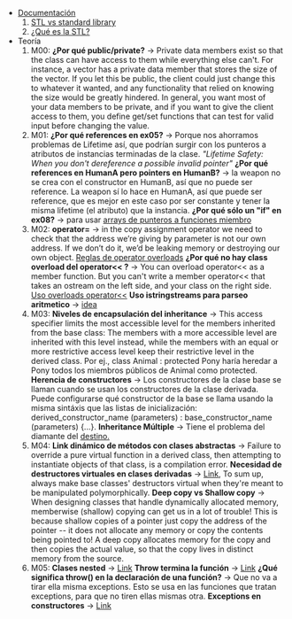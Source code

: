 - [Documentación](https://cplusplus.com/reference/)
  1. [STL vs standard library](https://stackoverflow.com/questions/5205491/whats-the-difference-between-stl-and-c-standard-library)
  2. [¿Qué es la STL?](https://www.geeksforgeeks.org/the-c-standard-template-library-stl/)
- Teoría
  1. M00:
  	**¿Por qué public/private?** -> Private data members exist so that the class can have access to them while everything else can't. For instance, a vector has a private data member that stores the size of the vector. If you let this be public, the client could just change this to whatever it wanted, and any functionality that relied on knowing the size would be greatly hindered.
	In general, you want most of your data members to be private, and if you want to give the client access to them, you define get/set functions that can test for valid input before changing the value.
  2. M01:
 	**¿Por qué references en ex05?** -> Porque nos ahorramos problemas de Lifetime así, que podrían surgir con los punteros a atributos de instancias terminadas de la clase. _"Lifetime Safety: When you don't dereference a possible invalid pointer"_
	**¿Por qué references en HumanA pero pointers en HumanB?** -> la weapon no se crea con el constructor en HumanB, así que no puede ser reference. La weapon sí lo hace en HumanA, así que puede ser reference, que es mejor en este caso por ser constante y tener la misma lifetime (el atributo) que la instancia.
	**¿Por qué sólo un "if" en ex08?** -> para usar [arrays de punteros a funciones miembro](https://www.cs.technion.ac.il/users/yechiel/c++-faq/array-memfnptrs.html)
  3. M02:
  	**operator=** -> in the copy assignment operator we need to check that the address we’re giving by parameter is not our own address. If we don’t do it, we’d be leaking memory or destroying our own object.
  	[Reglas de operator overloads](https://stackoverflow.com/a/4421708/12320117)
  	**¿Por qué no hay class overload del operator<< ?** -> You can overload operator<< as a member function. But you can't write a member operator<< that takes an ostream on the left side, and your class on the right side. [Uso overloads operator<<](https://stackoverflow.com/a/9814453/12320117)
	**Uso istringstreams para parseo aritmetico** -> [idea](https://codereview.stackexchange.com/questions/32155/arithmetic-expression-parsing-and-converting-infix-to-postfix-notation)
  4. M03:
	**Niveles de encapsulación del inheritance** -> This access specifier limits the most accessible level for the members inherited from the base class: The members with a more accessible level are inherited with this level instead, while the members with an equal or more restrictive access level keep their restrictive level in the derived class. Por ej., class Animal : protected Pony haría heredar a Pony todos los miembros públicos de Animal como protected.
	**Herencia de constructores** -> Los constructores de la clase base se llaman cuando se usan los constructores de la clase derivada. Puede configurarse qué constructor de la base se llama usando la misma sintáxis que las listas de inicialización:
	derived_constructor_name (parameters) : base_constructor_name (parameters) {...}.
	**Inheritance Múltiple** -> Tiene el problema del diamante del [destino.](https://en.wikipedia.org/wiki/Virtual_inheritance)
  5. M04:
  	**Link dinámico de métodos con clases abstractas** -> Failure to override a pure virtual function in a derived class, then attempting to instantiate objects of that class, is a compilation error.
	**Necesidad de destructores virtuales en clases derivadas** -> [Link](https://stackoverflow.com/a/461224/12320117), To sum up, always make base classes' destructors virtual when they're meant to be manipulated polymorphically.
	**Deep copy vs Shallow copy** -> When designing classes that handle dynamically allocated memory, memberwise (shallow) copying can get us in a lot of trouble! This is because shallow copies of a pointer just copy the address of the pointer -- it does not allocate any memory or copy the contents being pointed to!  A deep copy allocates memory for the copy and then copies the actual value, so that the copy lives in distinct memory from the source.
  6. M05:
 	**Clases nested** -> [Link](https://en.cppreference.com/w/cpp/language/nested_types)
	**Throw termina la función** -> [Link](https://stackoverflow.com/a/16854349/12320117)
	**¿Qué significa throw() en la declaración de una función?** -> Que no va a tirar ella misma exceptions. Esto se usa en las funciones que tratan exceptions, para que no tiren ellas mismas otra.
	**Exceptions en constructores** -> [Link](http://www.gotw.ca/publications/mill13.htm)
